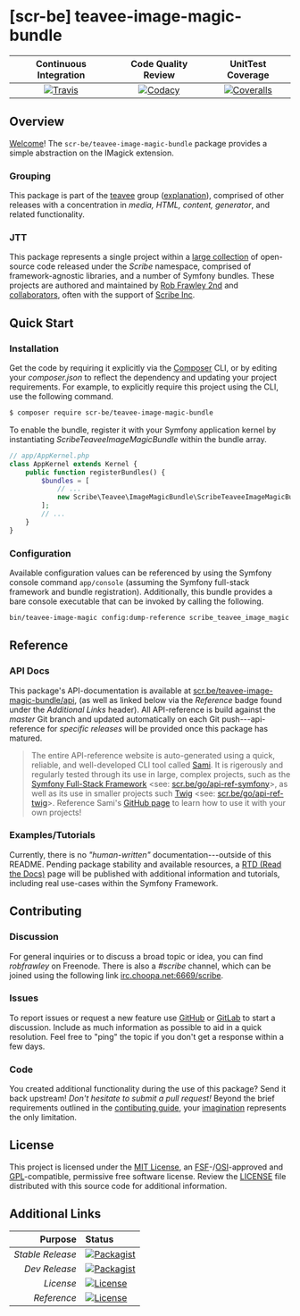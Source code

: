 # [scr-be] teavee-image-magic-bundle

| Continuous Integration |   Code Quality Review   |    UnitTest Coverage    |
|:----------------------:|:-----------------------:|:-----------------------:|
| [![Travis](https://scr.be/teavee-image-magic-bundle/travis_shield)](https://scr.be/teavee-image-magic-bundle/travis) | [![Codacy](https://scr.be/teavee-image-magic-bundle/codacy_shield)](https://scr.be/teavee-image-magic-bundle/codacy) | [![Coveralls](https://scr.be/teavee-image-magic-bundle/coveralls_shield)](https://scr.be/teavee-image-magic-bundle/coveralls) |

## Overview

[Welcome](https://scr.be/go/readme_welcome)!
The `scr-be/teavee-image-magic-bundle` package provides
a simple abstraction on the IMagick extension.

### Grouping

This package is part of the [teavee](https://scr.be/teavee-image-magic-bundle/group)
group ([explanation](https://scr.be/teavee-image-magic-bundle/group_explanation)),
comprised of other releases with a concentration in 
*media, HTML, content, generator*,
and related functionality.

### JTT

This package represents a single project within a
[large collection](https://scr.be/go/explore) of open-source code released
under the *Scribe* namespace, comprised of framework-agnostic libraries,
and a number of Symfony bundles. These projects are authored and maintained
by [Rob Frawley 2nd](https://scr.be/rmf) and 
[collaborators](https://scr.be/teavee-image-magic-bundle/github_collaborators),
often with the support of [Scribe Inc](https://scr.be/go/scribe-home).

## Quick Start

### Installation

Get the code by requiring it explicitly via the [Composer](https://getcomposer.com)
CLI, or by editing your *composer.json* to reflect the dependency and updating
your project requirements. For example, to explicitly require this project using
the CLI, use the following command.

```bash
$ composer require scr-be/teavee-image-magic-bundle
```

To enable the bundle, register it with your Symfony application kernel by
instantiating *ScribeTeaveeImageMagicBundle* within the bundle array.

```php
// app/AppKernel.php
class AppKernel extends Kernel {
    public function registerBundles() {
        $bundles = [
            // ...
            new Scribe\Teavee\ImageMagicBundle\ScribeTeaveeImageMagicBundle(),
        ];
        // ...
    }
}
```

### Configuration

Available configuration values can be referenced by using the Symfony console command
`app/console` (assuming the Symfony full-stack framework and bundle registration).
Additionally, this bundle provides a bare console executable that can be invoked by calling
the following.

```bash
bin/teavee-image-magic config:dump-reference scribe_teavee_image_magic
```

## Reference

### API Docs

This package's API-documentation is available at [scr.be/teavee-image-magic-bundle/api](https://scr.be/teavee-image-magic-bundle/api),
(as well as linked below via the *Reference* badge found under the *Additional Links*
header). All API-reference is build against the *master* Git branch and updated
automatically on each Git push---api-reference for *specific releases* will
be provided once this package has matured.

> The entire API-reference website is auto-generated using a quick,
> reliable, and well-developed CLI tool called [Sami](https://scr.be/go/sami).
> It is rigerously and regularly tested through its use in large, complex projects,
> such as the [Symfony Full-Stack Framework](https://scr.be/go/symfony) 
> <see: [scr.be/go/api-ref-symfony](https://scr.be/go/symfony-api)>, as well
> as its use in smaller projects such
> [Twig](https://scr.be/go/sami-twig)
> <see: [scr.be/go/api-ref-twig](https://scr.be/go/twig-api)>.
> Reference Sami's [GitHub page](https://scr.be/go/sami) to learn how to use
> it with your own projects!

### Examples/Tutorials

Currently, there is no *"human-written"* documentation---outside of this README.
Pending package stability and available resources, a
[RTD (Read the Docs)](https://scr.be/go/rtd) page will be published with
additional information and tutorials, including real use-cases within the Symfony
Framework.

## Contributing

### Discussion

For general inquiries or to discuss a broad topic or idea, you can find
*robfrawley* on Freenode. There is also a *#scribe* channel, which can
be joined using the following link
[irc.choopa.net:6669/scribe](irc://irc.choopa.net:6669/scribe).

### Issues

To report issues or request a new feature use
[GitHub](https://scr.be/teavee-image-magic-bundle/github_issues)
or [GitLab](https://scr.be/teavee-image-magic-bundle/gitlab_issues)
to start a discussion. Include as much information as possible to aid in
a quick resolution. Feel free to "ping" the topic if you don't get a
response within a few days.

### Code

You created additional functionality during the use of this package? Send
it back upstream! *Don't hesitate to submit a pull request!* Beyond the
brief requirements outlined in the
[contibuting guide](https://scr.be/teavee-image-magic-bundle/contributing),
your [imagination](https://scr.be/go/readme_imagination)
represents the only limitation.

## License

This project is licensed under the
[MIT License](https://scr.be/go/mit), an
[FSF](https://scr.be/go/fsf)-/[OSI](https://scr.be/go/osi)-approved
and [GPL](https://scr.be/go/gpl)-compatible, permissive free software
license. Review the
[LICENSE](https://scr.be/teavee-image-magic-bundle/license)
file distributed with this source code for additional information.

## Additional Links

|       Purpose | Status        |
|--------------:|:--------------|
| *Stable Release*    | [![Packagist](https://scr.be/teavee-image-magic-bundle/packagist_shield)](https://scr.be/teavee-image-magic-bundle/packagist) |
| *Dev Release*    | [![Packagist](https://scr.be/teavee-image-magic-bundle/packagist_pre_shield)](https://scr.be/teavee-image-magic-bundle/packagist) |
| *License*    | [![License](https://scr.be/teavee-image-magic-bundle/license_shield)](https://scr.be/teavee-image-magic-bundle/license) |
| *Reference*  | [![License](https://scr.be/teavee-image-magic-bundle/api_shield)](https://scr.be/teavee-image-magic-bundle/api) |
